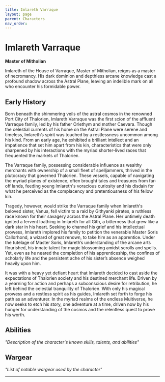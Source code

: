 ```yaml
---
title: Imlareth Varraque
layout: page
parent: Characters
nav_order: 
---
```

# Imlareth Varraque
**Master of Mitholian**

Imlareth of the House of Varraque, Master of Mitholian, reigns as a master of necromancy. His dark dominion and depthless arcane knowledge cast a profound shadow across the Astral Plane, leaving an indelible mark on all who encounter his formidable power.

## Early History
Born beneath the shimmering veils of the astral cosmos in the renowned Port City of Thalorien, Imlareth Varraque was the first scion of the affluent Varraque family, led by his father Orlethym and mother Caevara. Though the celestial currents of his home on the Astral Plane were serene and timeless, Imlareth’s spirit was touched by a restlessness uncommon among his kind. From an early age, he exhibited a brilliant intellect and an impatience that set him apart from his kin, characteristics that were only sharpened by his interactions with the myriad shorter-lived races that frequented the markets of Thalorien.

The Varraque family, possessing considerable influence as wealthy merchants with ownership of a small fleet of spelljammers, thrived in the plutocracy that governed Thalorien. These vessels, capable of navigating the myriad planes of existence, often brought tales and treasures from far-off lands, feeding young Imlareth's voracious curiosity and his disdain for what he perceived as the complacency and pretentiousness of his fellow kin.

Tragedy, however, would strike the Varraque family when Imlareth's beloved sister, Vanua, fell victim to a raid by Githyanki pirates, a ruthless race known for their savagery across the Astral Plane. Her untimely death ignited a fervent loathing in Imlareth for all Gith, a bitterness that grew like a dark star in his heart. Seeking to channel his grief and his intellectual prowess, Imlareth implored his family to petition the venerable Master Soris Callorhond, a wizard of great renown, to take him as an apprentice. Under the tutelage of Master Soris, Imlareth’s understanding of the arcane arts flourished, his innate talent for magic blossoming amidst scrolls and spells. Yet, even as he neared the completion of his apprenticeship, the confines of scholarly life and the persistent ache of his sister’s absence weighed heavily upon him.

It was with a heavy yet defiant heart that Imlareth decided to cast aside the expectations of Thalorien society and his destined merchant life. Driven by a yearning for action and perhaps a subconscious desire for retribution, he left behind the celestial tranquility of Thalorien. With only his magical prowess and a restless spirit as his guides, Imlareth set forth to forge his path as an adventurer. In the myriad realms of the endless Multiverse, he now seeks to etch his story, one adventure at a time, driven now by his hunger for understanding of the cosmos and the relentless quest to prove his worth.

## Abilities
*"Description of the character's known skills, talents, and abilities"*

## Wargear
*"List of notable wargear used by the character"*

----
